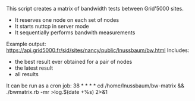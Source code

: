 This script creates a matrix of bandwidth tests between Grid'5000 sites.
- It reserves one node on each set of nodes
- It starts nuttcp in server mode
- It sequentially performs bandwith measurements

Example output: https://api.grid5000.fr/sid/sites/nancy/public/lnussbaum/bw.html
Includes:
- the best result ever obtained for a pair of nodes
- the latest result
- all results

It can be run as a cron job:
38 * * * * cd /home/lnussbaum/bw-matrix && ./bwmatrix.rb -mr >log.$(date +\%s) 2>&1

